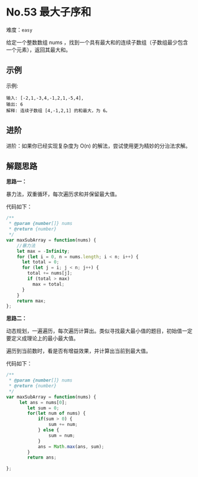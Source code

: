 # No.53 最大子序和

难度：`easy`

给定一个整数数组 nums ，找到一个具有最大和的连续子数组（子数组最少包含一个元素），返回其最大和。

## 示例



示例:
```
输入: [-2,1,-3,4,-1,2,1,-5,4],
输出: 6
解释: 连续子数组 [4,-1,2,1] 的和最大，为 6。
```

## 进阶

进阶：如果你已经实现复杂度为 O(n) 的解法，尝试使用更为精妙的分治法求解。

## 解题思路

**思路一：**

暴力法，双重循环，每次遍历求和并保留最大值。

代码如下：

```javascript
/**
 * @param {number[]} nums
 * @return {number}
 */
var maxSubArray = function(nums) {
    //暴力法
    let max = -Infinity;
    for (let i = 0, n = nums.length; i < n; i++) {
      let total = 0;
      for (let j = i; j < n; j++) {
        total += nums[j];
        if (total > max)
          max = total;
      }
    }
    return max;
};
```

**思路二：**

动态规划，一遍遍历，每次遍历计算出。类似寻找最大最小值的题目，初始值一定要定义成理论上的最小最大值。

遍历到当前数时，看是否有增益效果，并计算出当前到最大值。

代码如下：

```javascript
/**
 * @param {number[]} nums
 * @return {number}
 */
var maxSubArray = function(nums) { 
     let ans = nums[0];
        let sum = 0;
        for(let num of nums) {
            if(sum > 0) {
                sum += num;
            } else {
                sum = num;
            }
            ans = Math.max(ans, sum);
        }
        return ans;
    
};
```
